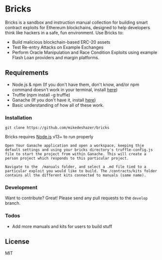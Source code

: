 # Bricks

Bricks is a sandbox and instruction manual collection for building smart contract exploits for Ethereum blockchains, designed to help developers think like hackers in a safe, fun environment.
Use Bricks to:
  - Build malicious blockchain-based ERC-20 assets
  - Test Re-entry Attacks on Example Exchanges
  - Perform Oracle Manipulation and Race Condition Exploits using example Flash Loan providers and margin platforms.

## Requirements
 - Node.js & npm (If you don't have them, don't know, and/or npm command doesn't work in your terminal, install [here](https://nodejs.org/en/))
 - Truffle (npm install -g truffle)
 - Ganache (If you don't have it, install [here](https://www.trufflesuite.com/ganache))
 - Basic understanding of how all of these work.

### Installation

```git clone https://github.com/mikedeshazer/bricks```

Bricks requires [Node.js](https://nodejs.org/) v13+ to run properly

    Open Your Ganache application and open a workspace, keeping thje default settings and using your bricks directory's truffle-config.js file to start the project from within Ganache. This will create a person project which responds to this particular project.

    Navigate to the  /manuals folder, and select a .md file tied to a particular exploit you would like to build. The /contracts/kits folder contains all the different kits connected to manuals (same name).


### Development

Want to contribute? Great! Please send any pull requests to the `develop` branch.



### Todos

 - Add more manuals and kits for users to build stuff

License
----

MIT
